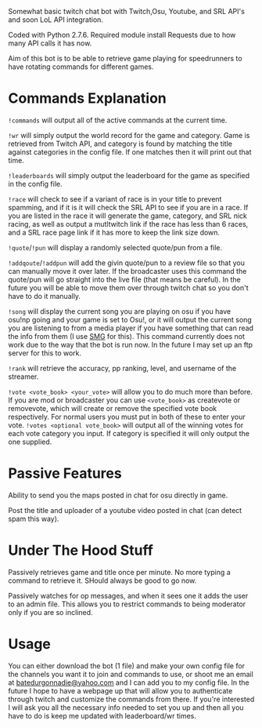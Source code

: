 Somewhat basic twitch chat bot with Twitch,Osu, Youtube, and SRL API's and soon LoL API integration.

Coded with Python 2.7.6.  Required module install Requests due to how many API calls it has now.

Aim of this bot is to be able to retrieve game playing for speedrunners to have rotating commands for different games.

Commands Explanation
====================
`!commands` will output all of the active commands at the current time.

`!wr` will simply output the world record for the game and category.  Game is retrieved from Twitch API, and category is found by matching the title against categories in the config file.  If one matches then it will print out that time.

`!leaderboards` will simply output the leaderboard for the game as specified in the config file.

`!race` will check to see if a variant of race is in your title to prevent spamming, and if it is it will check the SRL API to see if you are in a race.  If you are listed in the race it will generate the game, category, and SRL nick racing, as well as output a mutltwitch link if the race has less than 6 races, and a SRL race page link if it has more to keep the link size down.

`!quote`/`!pun` will display a randomly selected quote/pun from a file.

`!addqoute`/`!addpun` will add the givin quote/pun to a review file so that you can manually move it over later.  If the broadcaster uses this command the quote/pun will go straight into the live file (that means be careful).  In the future you will be able to move them over through twitch chat so you don't have to do it manually.

`!song` will display the current song you are playing on osu if you have osu!np going and your game is set to Osu!, or it will output the current song you are listening to from a media player if you have something that can read the info from them (I use [SMG](http://obsproject.com/forum/threads/smg-now-playing.12744/) for this).  This command currently does not work due to the way that the bot is run now.  In the future I may set up an ftp server for this to work.

`!rank` will retrieve the accuracy, pp ranking, level, and username of the streamer.

`!vote <vote_book> <your_vote>` will allow you to do much more than before.  If you are mod or broadcaster you can use `<vote_book>` as createvote or removevote, which will create or remove the specified vote book respectively.  For normal users you must put in both of these to enter your vote.
`!votes <optional vote_book>` will output all of the winning votes for each vote category you input.  If category is specified it will only output the one supplied.


Passive Features
================
Ability to send you the maps posted in chat for osu directly in game.

Post the title and uploader of a youtube video posted in chat (can detect spam this way).

Under The Hood Stuff
====================
Passively retrieves game and title once per minute.  No more typing a command to retrieve it.  SHould always be good to go now.

Passively watches for op messages, and when it sees one it adds the user to an admin file.  This allows you to restrict commands to being moderator only if you are so inclined.

Usage
=====
You can either download the bot (1 file) and make your own config file for the channels you want it to join and commands to use, or shoot me an email at batedurgonnadie@yahoo.com and I can add you to my config file.  In the future I hope to have a webpage up that will allow you to authenticate through twitch and customize the commands from there.  If you're interested I will ask you all the necessary info needed to set you up and then all you have to do is keep me updated with leaderboard/wr times.